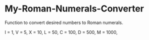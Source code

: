 # My-Roman-Numerals-Converter

Function to convert desired numbers to Roman numerals.

I = 1,
  V = 5,
  X = 10, 
  L = 50,
  C = 100, 
  D = 500,
  M = 1000,

